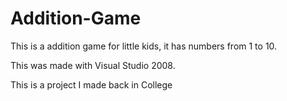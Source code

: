 # Addition-Game
This is a addition game for little kids, it has numbers from 1 to 10. 

This was made with Visual Studio 2008. 

This is a project I made back in College
